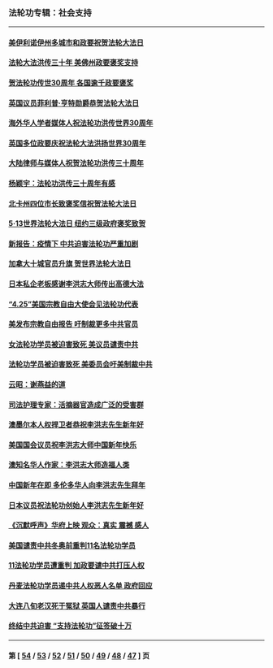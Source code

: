 ### 法轮功专辑：社会支持
---
#### [美伊利诺伊州多城市和政要祝贺法轮大法日](../../pages/nf4386/n13737149.md?05200430) 
#### [法轮大法洪传三十年 美佛州政要褒奖支持](../../pages/nf4386/n13737103.md?05200430) 
#### [贺法轮功传世30周年 各国逾千政要褒奖](../../pages/nf4386/n13735828.md?05200430) 
#### [英国议员菲利普‧亨特勋爵恭贺法轮大法日](../../pages/nf4386/n13736187.md?05200430) 
#### [海外华人学者媒体人祝法轮功洪传世界30周年](../../pages/nf4386/n13735835.md?05200430) 
#### [英国多位政要庆祝法轮大法洪扬世界30周年](../../pages/nf4386/n13734739.md?05200430) 
#### [大陆律师与媒体人祝贺法轮功洪传三十周年](../../pages/nf4386/n13735062.md?05200430) 
#### [杨颖宇：法轮功洪传三十周年有感](../../pages/nf4386/n13734884.md?05200430) 
#### [北卡州四位市长致褒奖信祝贺法轮大法日](../../pages/nf4386/n13733292.md?05200430) 
#### [5·13世界法轮大法日 纽约三级政府褒奖致贺](../../pages/nf4386/n13732651.md?05200430) 
#### [新报告：疫情下 中共迫害法轮功严重加剧](../../pages/nf4386/n13732612.md?05200430) 
#### [加拿大十城官员升旗 贺世界法轮大法日](../../pages/nf4386/n13729166.md?05200430) 
#### [日本私企老板感谢李洪志大师传出高德大法](../../pages/nf4386/n13726335.md?05200430) 
#### [“4.25”美国宗教自由大使会见法轮功代表](../../pages/nf4386/n13724124.md?05200430) 
#### [美发布宗教自由报告 吁制裁更多中共官员](../../pages/nf4386/n13720670.md?05200430) 
#### [女法轮功学员被迫害致死 美议员谴责中共](../../pages/nf4386/n13682069.md?05200430) 
#### [法轮功学员被迫害致死 美委员会吁美制裁中共](../../pages/nf4386/n13631310.md?05200430) 
#### [云昭：谢燕益的道](../../pages/nf4386/n13607391.md?05200430) 
#### [司法护理专家：活摘器官造成广泛的受害群](../../pages/nf4386/n13570425.md?05200430) 
#### [澳墨尔本人权捍卫者恭祝李洪志先生新年好](../../pages/nf4386/n13556164.md?05200430) 
#### [美国国会议员祝李洪志大师中国新年快乐](../../pages/nf4386/n13554208.md?05200430) 
#### [澳知名华人作家：李洪志大师造福人类](../../pages/nf4386/n13552049.md?05200430) 
#### [中国新年在即 多伦多华人向李洪志先生拜年](../../pages/nf4386/n13531756.md?05200430) 
#### [日本议员祝法轮功创始人李洪志先生新年好](../../pages/nf4386/n13543228.md?05200430) 
#### [《沉默呼声》华府上映 观众：真实 震撼 感人](../../pages/nf4386/n13524739.md?05200430) 
#### [美国谴责中共冬奥前重判11名法轮功学员](../../pages/nf4386/n13521806.md?05200430) 
#### [11法轮功学员遭重判 加政要谴中共打压人权](../../pages/nf4386/n13521294.md?05200430) 
#### [丹麦法轮功学员递中共人权恶人名单 政府回应](../../pages/nf4386/n13497482.md?05200430) 
#### [大连八旬老汉死于冤狱 英国人谴责中共暴行](../../pages/nf4386/n13480118.md?05200430) 
#### [终结中共迫害 “支持法轮功”征签破十万](../../pages/nf4386/n13471084.md?05200430) 

---
#### 第 [ [54](./54.md?05200430) / [53](./53.md?05200430) / [52](./52.md?05200430) / [51](./51.md?05200430) / [50](./50.md?05200430) / [49](./49.md?05200430) / [48](./48.md?05200430) / [47](./47.md?05200430) ] 页
